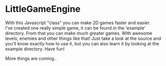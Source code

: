 LittleGameEngine
===============
With this Javascript "class" you can make 2D games faster and easier.  
I've created one really simple game, it can be found in the 'example' directory. From that you can make much greater games. With awesome levels, enemies and other things like that! Just take a look at  the source and you'll know exactly how to use it, but you can also learn it by looking at the example directory. Have fun!

More things are coming..
